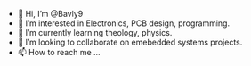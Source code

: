 - 👋 Hi, I’m @Bavly9
- 👀 I’m interested in Electronics, PCB design, programming.
- 🌱 I’m currently learning theology, physics.
- 💞️ I’m looking to collaborate on emebedded systems projects.
- 📫 How to reach me ...

<!---
Bavly9/Bavly9 is a ✨ special ✨ repository because its `README.md` (this file) appears on your GitHub profile.
You can click the Preview link to take a look at your changes.
--->
